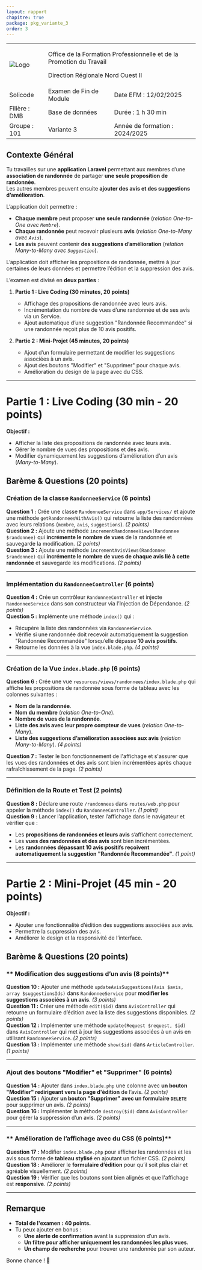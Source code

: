 ```yaml
---
layout: rapport
chapitre: true
package: pkg_variante_3
order: 3
---
```


<table class="word-style">
        <tbody>
            <tr>
              <td>
                    <img src="{{ site.baseurl }}/assets/images/logo.png"  alt="Logo">
                </td>
                <td colspan="2" class="header">
                    <p>Office de la Formation Professionnelle et de la Promotion du Travail</p>
                    <p>Direction Régionale Nord Ouest II</p>
                </td>
            </tr>
            <tr>
               <td class="bold">Solicode</td>
               <td class="bold">Examen de Fin de Module</td>
               <td class="bold">Date EFM : 12/02/2025</td>
            </tr>
            <tr>
                <td class="bold">Filière : DMB</td>
                <td class="highlight">Base de données</td>
                <td class="bold">Durée : 1 h 30 min</td>
            </tr>
            <tr>
               <td class="bold">Groupe : 101</td>
               <td class>Variante 3</td>
               <td class="bold">Année de formation : 2024/2025</td>
            </tr>
        </tbody>
</table>

## **Contexte Général**  
Tu travailles sur une **application Laravel** permettant aux membres d’une **association de randonnée** de partager **une seule proposition de randonnée**.  
Les autres membres peuvent ensuite **ajouter des avis et des suggestions d’amélioration**.  

L’application doit permettre :  
- **Chaque membre** peut proposer **une seule randonnée** (*relation One-to-One avec `Membre`*).  
- **Chaque randonnée** peut recevoir plusieurs **avis** (*relation One-to-Many avec `Avis`*).  
- **Les avis** peuvent contenir **des suggestions d’amélioration** (*relation Many-to-Many avec `Suggestion`*).  

L’application doit afficher les propositions de randonnée, mettre à jour certaines de leurs données et permettre l’édition et la suppression des avis.

L’examen est divisé en **deux parties** :

1. **Partie 1 : Live Coding (30 minutes, 20 points)**  
   - Affichage des propositions de randonnée avec leurs avis.  
   - Incrémentation du nombre de vues d’une randonnée et de ses avis via un Service.  
   - Ajout automatique d’une suggestion "Randonnée Recommandée" si une randonnée reçoit plus de 10 avis positifs.  

2. **Partie 2 : Mini-Projet (45 minutes, 20 points)**  
   - Ajout d’un formulaire permettant de modifier les suggestions associées à un avis.  
   - Ajout des boutons "Modifier" et "Supprimer" pour chaque avis.  
   - Amélioration du design de la page avec du CSS.  

---

# **Partie 1 : Live Coding (30 min - 20 points)**  
 **Objectif :**  
- Afficher la liste des propositions de randonnée avec leurs avis.  
- Gérer le nombre de vues des propositions et des avis.  
- Modifier dynamiquement les suggestions d’amélioration d’un avis (*Many-to-Many*).  

## **Barème & Questions (20 points)**
### **Création de la classe `RandonneeService` (6 points)**
 **Question 1 :** Crée une classe `RandonneeService` dans `app/Services/` et ajoute une méthode `getRandonneesWithAvis()` qui retourne la liste des randonnées avec leurs relations (`membre`, `avis`, `suggestions`). *(2 points)*  
 **Question 2 :** Ajoute une méthode `incrementRandonneeViews(Randonnee $randonnee)` qui **incrémente le nombre de vues** de la randonnée et sauvegarde la modification. *(2 points)*  
 **Question 3 :** Ajoute une méthode `incrementAvisViews(Randonnee $randonnee)` qui **incrémente le nombre de vues de chaque avis lié à cette randonnée** et sauvegarde les modifications. *(2 points)*  

---

### **Implémentation du `RandonneeController` (6 points)**
 **Question 4 :** Crée un contrôleur `RandonneeController` et injecte `RandonneeService` dans son constructeur via l’Injection de Dépendance. *(2 points)*  
 **Question 5 :** Implémente une méthode `index()` qui :
- Récupère la liste des randonnées via `RandonneeService`.
- Vérifie si une randonnée doit recevoir automatiquement la suggestion "Randonnée Recommandée" lorsqu’elle dépasse **10 avis positifs**.
- Retourne les données à la vue `index.blade.php`. *(4 points)*  

---

### **Création de la Vue `index.blade.php` (6 points)**
 **Question 6 :** Crée une vue `resources/views/randonnees/index.blade.php` qui affiche les propositions de randonnée sous forme de tableau avec les colonnes suivantes :  
- **Nom de la randonnée**.  
- **Nom du membre** (*relation One-to-One*).  
- **Nombre de vues de la randonnée**.  
- **Liste des avis avec leur propre compteur de vues** (*relation One-to-Many*).  
- **Liste des suggestions d’amélioration associées aux avis** (*relation Many-to-Many*). *(4 points)*  

 **Question 7 :** Tester le bon fonctionnement de l'affichage et s'assurer que les vues des randonnées et des avis sont bien incrémentées après chaque rafraîchissement de la page. *(2 points)*  

---

### **Définition de la Route et Test (2 points)**
 **Question 8 :** Déclare une route `/randonnees` dans `routes/web.php` pour appeler la méthode `index()` du `RandonneeController`. *(1 point)*  
 **Question 9 :** Lancer l’application, tester l’affichage dans le navigateur et vérifier que :
- Les **propositions de randonnées et leurs avis** s’affichent correctement.
- Les **vues des randonnées et des avis** sont bien incrémentées.
- Les **randonnées dépassant 10 avis positifs reçoivent automatiquement la suggestion "Randonnée Recommandée"**. *(1 point)*  

---

# **Partie 2 : Mini-Projet (45 min - 20 points)**  
 **Objectif :**  
- Ajouter une fonctionnalité d’édition des suggestions associées aux avis.  
- Permettre la suppression des avis.  
- Améliorer le design et la responsivité de l’interface.  

## **Barème & Questions (20 points)**
### ** Modification des suggestions d’un avis (8 points)**
 **Question 10 :** Ajouter une méthode `updateAvisSuggestions(Avis $avis, array $suggestionsIds)` dans `RandonneeService` pour **modifier les suggestions associées à un avis**. *(3 points)*  
 **Question 11 :** Créer une méthode `edit($id)` dans `AvisController` qui retourne un formulaire d’édition avec la liste des suggestions disponibles. *(2 points)*  
 **Question 12 :** Implémenter une méthode `update(Request $request, $id)` dans `AvisController` qui met à jour les suggestions associées à un avis en utilisant `RandonneeService`. *(2 points)*  
 **Question 13 :** Implémenter une méthode `show($id)` dans `ArticleController`. *(1 points)* 

---

### **Ajout des boutons "Modifier" et "Supprimer" (6 points)**
 **Question 14 :** Ajouter dans `index.blade.php` une colonne avec **un bouton "Modifier" redirigeant vers la page d'édition** de l’avis. *(2 points)*  
 **Question 15 :** Ajouter **un bouton "Supprimer" avec un formulaire `DELETE`** pour supprimer un avis. *(2 points)*  
 **Question 16 :** Implémenter la méthode `destroy($id)` dans `AvisController` pour gérer la suppression d’un avis. *(2 points)*  

---

### ** Amélioration de l’affichage avec du CSS (6 points)**
 **Question 17 :** Modifier `index.blade.php` pour afficher les randonnées et les avis sous forme de **tableau stylisé** en ajoutant un fichier CSS. *(2 points)*  
 **Question 18 :** Améliorer le **formulaire d’édition** pour qu’il soit plus clair et agréable visuellement. *(2 points)*  
 **Question 19 :** Vérifier que les boutons sont bien alignés et que l'affichage est **responsive**. *(2 points)*  

---

## **Remarque**
- **Total de l'examen : 40 points.**  
- Tu peux ajouter en bonus :
  - **Une alerte de confirmation** avant la suppression d’un avis.  
  - **Un filtre pour afficher uniquement les randonnées les plus vues.**  
  - **Un champ de recherche** pour trouver une randonnée par son auteur.  

Bonne chance ! 🚀